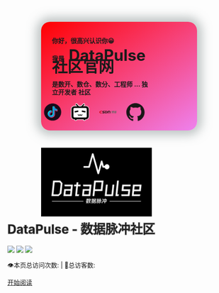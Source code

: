 <!-- <div class="cover-main"><img width="180px" src="icon/icon.JPG"> -->

  <style>
      .me{
          width: 70%;
          /*height: 150px;*/
          background: linear-gradient(to bottom right, red, violet);
          border-radius: 20px;
          margin: 20px auto ;
          padding-top: 20px;
          padding-bottom: 20px;
          display: flex;
          flex-wrap: wrap;
          /* margin-bottom:200px; */
          /* transition-duration:2s; */
          box-shadow: 0 0 22px 10px rgb(125 137 137 / 50%);
      }
      .info{
          min-width:250px;
          width: 60%;
          /* min-width: 300px; */
      }
      .me p{
          padding-left: 10%;
          /* color: black; */
          /* color: white; */
          /* display:inline-block; */
          /* background-color:red; */
          line-height: 18px;
          text-align: left;
          font-weight:bold;
      }
      .me b{
          font-size: 35px;
          font-weight: bold;
      }
      h1{color:transparent;-webkit-text-stroke:1px #666;}
      .share{
          width: 40%;
          min-width: 250px;
          display: flex;
          justify-content: space-around;
          flex-wrap: wrap;
      }
      .share a{
          width: 20%;
          /* animation: play 1s  alternate infinite; */
      }
      .share svg{
          width: 80%;
          height: 100%;
          animation: play 1s  alternate infinite;
      }

      @keyframes play {
            from{
                transform: scale(1);
            }to{
                transform: scale(1.1);
            }
      }
	.questions{
		width:1000px;
		color:black;
		font-size:30px;
		margin:auto;
	}
  </style>
</head>
<div class="main">
    <div class="me">
        <div class="info">
            <p>你好，很高兴认识你😀</p>
            <p>我是&nbsp;&nbsp;&nbsp;<b>DataPulse社区官网</b></p>
            <p>是数开、数仓、数分、工程师 ... 独立开发者 社区</p>
        </div>
        <div class="share">
            <a href=" https://v.douyin.com/S9xk3Pp/" target="_blank"><svg t="1678462552428" class="icon" viewBox="0 0 1024 1024" version="1.1" xmlns="http://www.w3.org/2000/svg" p-id="3879" width="200" height="200"><path d="M32 511.776c0 264.96 214.784 479.744 479.776 479.744 264.96 0 479.744-214.784 479.744-479.744C991.52 246.816 776.736 32 511.776 32 246.816 32 32 246.784 32 511.776z" fill="#170B1A" p-id="3880"></path><path d="M512.256 347.2c0.448-50.368 0-101.216 0.448-151.616h103.168c-0.48 9.12 0.96 17.76 2.4 26.4l-70.528 5.76 5.76 403.968c0.48 17.28-12 56.128-20.64 71.008-13.44 23.04-54.208 44.128-81.088 46.528-16.768 1.44-29.248-2.88-44.608-11.04-11.52-6.24-17.76-40.768-21.12-49.92 26.4 14.912 60.96 13.44 86.4-3.328a88.128 88.128 0 0 0 40.736-73.408c-0.96-88.288-0.96-176.544-0.96-264.32z m169.824-29.248c14.4 9.088 30.72 16.32 47.488 19.648 10.08 2.4 19.68 3.36 29.76 3.36v27.84c-29.76-6.72-94.048-25.44-77.248-50.88z" fill="#25F4EE" p-id="3881"></path><path d="M326.08 447.008a188.032 188.032 0 0 1 125.216-26.4v31.68c-40.288 0.96-73.856 18.24-106.496 42.208-24.448 18.24-41.28 36.928-54.208 64.768-12.48 26.368-17.76 48.448-17.28 77.728 0 32.128 8.64 55.168 24 83.456 7.2 12.96 21.12 32.64 17.76 47.04a185.92 185.92 0 0 1-53.76-59.04 193.6 193.6 0 0 1-26.368-103.136 195.52 195.52 0 0 1 28.288-94.496 186.08 186.08 0 0 1 62.848-63.808z" fill="#25F4EE" p-id="3882"></path><path d="M541.984 221.984h77.248c12 20.64 11.04 28.32 17.76 41.28 10.56 20.608 18.688 28.288 41.728 51.328a11.2 11.2 0 0 1 3.36 3.36c20.16 23.04 47.488 39.328 77.248 46.048 17.28 12.48 5.28 62.848 5.28 89.696-50.4 0.48-101.728-19.2-142.496-48.928 0 64.32 0 123.776 0.48 188.544 0 8.64 0.48 16.8 0 25.92-2.4 31.168-16.8 76.768-32.64 103.616a197.888 197.888 0 0 1-53.728 60.928 172 172 0 0 1-97.856 33.6 219.936 219.936 0 0 1-53.28-4.32c-24.448-5.28-47.968-29.76-68.576-44.16l-1.44-1.408c-10.08-10.56-19.2-22.56-25.92-36-15.36-27.84-24-59.488-24-91.616a192 192 0 0 1 18.24-84.928c12.96-27.84 32.16-52.8 56.128-71.04a194.24 194.24 0 0 1 111.296-38.816c11.04 5.248 3.36 86.336 3.36 86.336-12.928-4.32-30.208-2.88-43.648 0.48-16.32 3.36-24.96 12.96-37.44 23.52-7.68 6.72-14.4 13.92-18.688 23.04-8.16 15.36-7.68 17.28-6.24 34.528 1.92 16.32 4.8 34.048 15.84 46.528 7.2 9.12 12 23.04 21.568 29.28 7.68 12.48 17.76 21.568 28.8 26.88 15.36 8.128 32.64 11.52 49.408 10.048 26.88-1.92 51.84-18.24 65.28-41.728 8.64-15.36 12.448-35.04 12.448-51.84 0-141.504 0.48-410.176 0.48-410.176z" fill="#1296db" p-id="3883" data-spm-anchor-id="a313x.7781069.0.i9" class="selected"></path><path d="M618.24 221.984c9.152 0.48 17.792 0 27.36 0 0 29.76 9.6 59.968 26.88 84.448 2.4 3.36 4.32 6.24 6.72 8.64-19.68-12-35.04-30.72-45.568-51.36-6.72-12.48-12-26.88-15.36-41.728z m141.088 142.016c10.048 2.4 19.648 3.36 29.76 3.36v104.096c-50.88 0.48-101.76-16.32-143.488-46.528v206.784c0.48 15.808-0.96 31.168-4.32 46.528a192 192 0 0 1-75.776 115.616 181.216 181.216 0 0 1-68.16 30.24c-29.728 6.72-60.416 6.24-89.216-1.44a189.888 189.888 0 0 1-91.136-54.72c20.608 14.88 44.128 24.48 69.056 29.76 17.28 3.84 35.52 4.8 53.28 4.32a172 172 0 0 0 97.856-33.6 198.624 198.624 0 0 0 53.76-60.928 211.136 211.136 0 0 0 27.808-89.216 233.28 233.28 0 0 0 0-25.92c-0.96-63.808-0.96-128.096-0.96-192.384a240.32 240.32 0 0 0 142.016 45.12c-0.48-26.88 0-54.24-0.48-81.088z" fill="#FE2C55" p-id="3884"></path><path d="M451.296 444.608c10.08 0 20.64 0.48 30.24 1.92v106.976a84.672 84.672 0 0 0-45.12-1.92c-28.288 6.24-51.808 27.84-61.856 55.168-10.08 26.88-6.24 58.56 10.56 81.568-10.08-5.76-18.24-13.44-25.44-22.56-10.56-12.48-17.76-28.8-19.68-45.12-1.92-16.768 0.96-35.008 9.12-49.856 4.32-9.12 11.04-16.8 18.72-23.52 12.48-10.56 28.288-17.28 43.648-21.6 12.96-2.88 26.88-3.36 39.36 0.96 0.448-4.32 0.448-71.488 0.448-82.016z" fill="#FE2C55" p-id="3885"></path></svg></a>
            <a href="https://space.bilibili.com/645951525" target="_blank"><svg t="1678462835262" class="icon" viewBox="0 0 1069 1024" version="1.1" xmlns="http://www.w3.org/2000/svg" p-id="11075" width="200" height="200"><path d="M867.502768 140.481797c109.438811 0 200.192946 90.754136 200.192946 200.192946v424.409046c0 109.438811-90.754136 200.192946-200.192946 200.192947-13.346196 34.700111-45.377068 56.054025-80.077179 56.054025-37.36935 0-69.400221-21.353914-80.077178-56.054025h-347.001108c-16.015436 45.377068-64.061743 66.730982-109.43881 50.715546-24.023154-8.007718-42.707829-26.692393-50.715547-50.715546-109.438811 0-200.192946-90.754136-200.192946-200.192947V340.674743c0-109.438811 90.754136-200.192946 200.192946-200.192946h101.431093l-26.692393-26.692393c-26.692393-24.023154-26.692393-66.730982-2.669239-90.754136l2.669239-2.669239c24.023154-26.692393 66.730982-26.692393 90.754136-2.669239l2.669239 2.669239 120.115768 120.115768H587.232643L707.348411 20.366029c24.023154-26.692393 66.730982-26.692393 90.754135-2.669239l2.66924 2.669239c26.692393 24.023154 26.692393 66.730982 2.669239 90.754136l-2.669239 2.669239-26.692393 26.692393h93.423375z" fill="#FFFFFF" p-id="11076"></path><path d="M694.002214 175.181907l80.077179-80.077178c13.346196-13.346196 13.346196-32.030871 0-45.377068s-32.030871-13.346196-45.377068 0l-130.792725 130.792725h-128.123486l-130.792725-130.792725c-10.676957-13.346196-26.692393-16.015436-42.707828-8.007718-2.669239 0-2.669239 2.669239-5.338479 5.338479-13.346196 13.346196-13.346196 32.030871 0 45.377068l80.077179 80.077178H200.192946c-93.423375 0-170.831314 77.407939-170.831314 170.831314v424.409047C29.361632 858.507164 106.769571 935.915104 200.192946 935.915104h26.692393c0 32.030871 26.692393 56.054025 56.054025 56.054025s56.054025-26.692393 56.054025-56.054025h395.047414c2.669239 32.030871 29.361632 56.054025 61.392504 53.384785 29.361632-2.669239 50.715546-24.023154 53.384786-53.384785h21.353914c93.423375 0 170.831314-77.407939 170.831314-170.831315V340.674743c0-93.423375-77.407939-170.831314-170.831314-170.831314H694.002214v5.338478z" fill="#040000" p-id="11077"></path><path d="M210.869904 831.814771c-34.700111 0-61.392504-29.361632-64.061743-64.061742l-2.66924-432.416765c0-34.700111 29.361632-64.061743 64.061743-64.061742h651.294386c34.700111 0 61.392504 29.361632 64.061743 64.061742l2.669239 432.416765c0 34.700111-29.361632 64.061743-64.061743 64.061742H210.869904z" fill="#FFFFFF" p-id="11078"></path><path d="M421.739807 418.082682l16.015436 80.077179-213.539143 40.038589-16.015436-80.077178 213.539143-40.03859z m205.531425 80.077179l16.015436-80.077179 213.539143 40.03859-16.015436 80.077178-213.539143-40.038589z m42.707829 168.162075c0 2.669239 0 8.007718-2.66924 10.676957-13.346196 29.361632-42.707829 48.046307-77.407939 50.715546-21.353914 0-42.707829-10.676957-56.054025-26.692392-16.015436 16.015436-34.700111 26.692393-56.054025 26.692392-32.030871-2.669239-61.392504-21.353914-77.407939-50.715546 0-2.669239-2.669239-5.338479-2.66924-10.676957 0-10.676957 8.007718-18.684675 18.684675-21.353914h2.66924c8.007718 0 13.346196 2.669239 16.015435 10.676957 0 0 21.353914 29.361632 40.03859 29.361632 37.36935 0 37.36935-32.030871 58.723264-56.054025 24.023154 26.692393 24.023154 56.054025 58.723264 56.054025 24.023154 0 40.038589-29.361632 40.03859-29.361632 2.669239-5.338479 10.676957-10.676957 16.015435-10.676957 10.676957-2.669239 18.684675 5.338479 21.353915 16.015435v5.338479z" fill="#040000" p-id="11079"></path></svg></a>
            <a href="https://blog.csdn.net/qq_43900956" target="_blank"><svg t="1678463186211" class="icon" viewBox="0 0 5359 1024" version="1.1" xmlns="http://www.w3.org/2000/svg" p-id="21109" width="200" height="200"><path d="M1849.801532 155.168681c46.581106-5.533957 117.868936-10.762894 215.998638-10.762894 163.883574 0 296.306383 30.262468 378.357107 94.05549 73.749787 59.653447 122.836426 156.149106 109.219404 295.718127-12.593021 129.960851-75.950298 220.94434-168.393532 277.198979-84.59983 53.073702-191.24834 75.863149-351.253787 75.863149-94.60017 0-184.668596-5.446809-253.189447-16.231489l69.261617-715.841362z m135.385872 573.483574c15.926468 3.224511 36.602553 6.601532 77.627915 6.601532 163.948936 0 279.464851-85.841702 291.05566-206.521191 16.950468-174.297872-85.667404-235.323915-258.374809-234.212766-22.331915 0-53.400511 0-69.937021 3.22451l-40.371745 430.907915z m682.594043-546.162383c666.711149-132.161362 723.989787 105.537362 703.531574 315.740596l-38.890212 388.945702h-211.57583l35.404255-354.739744c7.712681-77.824 55.448511-230.879319-174.798979-225.301788-79.523404 2.113362-118.871149 13.573447-118.871149 13.573447s-7.124426 94.491234-15.51251 164.123234l-40.088511 402.388426h-207.47983l41.156085-396.505873 27.125107-308.224z" fill="#231815" p-id="21110"></path><path d="M858.417021 864.01634c-39.086298 13.70417-120.113021 23.15983-233.166978 23.15983-325.348766 0-500.910298-155.321191-480.081703-360.60051C169.984 282.035745 430.014638 144.405787 714.904511 144.405787c110.286979 0 175.191149 9.194213 235.999319 24.336341l-19.564936 164.602553c-40.458894-13.747745-135.255149-26.558638-212.098724-26.558638-167.434894 0-309.87983 50.764255-326.089532 211.33617-14.597447 143.730383 85.297021 212.20766 273.843745 212.207659 65.623149 0 162.293106-9.586383 207.022298-23.399489l-15.59966 157.085957z" fill="#CF000E" p-id="21111"></path><path d="M986.809191 688.062638c60.895319 22.484426 188.110979 44.968851 290.728852 44.968851 110.679149 0 172.380596-31.068596 177.282723-79.00051 4.48817-43.683404-40.916426-49.587745-165.953362-79.588766-172.620255-42.681191-282.820085-108.805447-272.057191-214.604256 12.571234-122.531404 175.409021-215.497532 425.156085-215.497531 121.61634 0 239.659574 8.627745 300.903489 28.977021l-21.002893 154.77651c-39.739915-14.009191-191.684085-33.290894-294.410894-33.290893-104.295489 0-158.32783 33.138383-161.988085 69.435915-4.771404 45.818553 49.54417 47.997277 184.864681 84.251234 183.317787 47.016851 263.429447 113.119319 253.145872 215.562893-12.353362 120.526979-158.72 223.079489-451.235404 223.07949-121.768851 0-226.652596-22.440851-284.475915-44.947064l19.042042-154.122894z" fill="#231815" p-id="21112"></path><path d="M3873.312681 428.315234l-49.870979 465.201021h-93.924766l49.870979-465.201021h-88.216511l9.412085-87.345021h88.216511l21.612936-201.466553h93.924766l-21.612936 201.466553h78.499404l-9.412085 87.345021h-78.499404z m539.01617 286.436766h-97.933617l-9.782468 91.397447c-4.422809 41.286809-13.813106 60.677447-45.099575 73.619064-29.543489 11.351149-68.520851 12.179064-122.727489 12.179063-0.588255-24.270979-8.627745-55.012766-16.797957-76.887148 33.116596 0.806128 69.457702 1.612255 80.02451 0.806127 10.588596-0.806128 14.09634-3.224511 15.033192-12.135489l9.542808-89.022638h-182.860255c33.225532 21.830809 70.133106 47.73583 90.874553 65.557787l-60.328851 64.751659c-24.227404-23.486638-73.575489-61.483574-109.393702-89.022638l41.613617-41.286808h-110.897021l8.34451-77.649703h331.013447l3.529532-33.138383h89.828766l-3.529532 33.138383h97.91183l-8.366298 77.693277z m-249.768851-425.570043h-202.338043l7.908766-73.619063h202.338043l8.170213-76.037447h86.582468l-8.148426 76.037447h93.053277a1699.774638 1699.774638 0 0 0-61.657872-29.129532l41.330383-53.400511a1330.633532 1330.633532 0 0 1 103.729021 44.489532l-27.604426 38.040511h54.990979l-7.865192 73.619063h-203.906723l-3.573106 33.160171h169.962212l-29.499914 275.063829h-85.798128l4.052425-37.996936h-84.12051l-3.899915 36.428256h-86.582468l3.921702-36.428256h-85.013787l-5.185362 48.541958h-82.530043l30.611064-285.587064h167.522043l3.551319-33.181958z m-22.789447 212.795915l3.289873-30.763574h-84.992l-3.289873 30.763574h84.992z m-72.486127-116.539915l-3.159149 29.129532h84.992l3.137361-29.129532h-84.970212z m243.210893 116.539915l3.289872-30.763574h-84.142297l-3.289873 30.763574h84.142298z m-71.636425-116.539915l-3.159149 29.129532h84.142298l3.137361-29.129532h-84.12051z m850.159659-6.470808c-42.681191 58.259064-96.517447 107.607149-158.48034 149.700085 80.242383 29.107745 175.060426 50.132426 278.397276 59.827745-23.334128 21.874383-54.794894 65.579574-70.656 93.053276a1266.034383 1266.034383 0 0 1-84.207659-14.575659l-24.292766 226.500085h-98.69617l2.505532-23.421277h-272.754383l-2.67983 25.033532h-93.902979l23.900596-222.469447a1634.347574 1634.347574 0 0 1-107.672511 22.636937c-6.296511-24.249191-22.244766-63.923745-36.885787-85.776341 101.833532-13.769532 204.930723-39.652766 296.393532-77.671489a540.149106 540.149106 0 0 1-65.579575-59.871319c-31.242894 19.412426-66.342128 37.234383-104.556936 54.206638-11.351149-22.636936-36.776851-56.646809-56.167489-72.006809 116.97566-42.049362 197.828085-101.964255 243.908085-161.792h-150.506213l-9.60817 89.828766h-94.687319l18.976681-177.195574h301.056a1351.832511 1351.832511 0 0 0-21.090043-52.637958l98.848681-23.443063c9.586383 23.443064 22.854809 50.982128 33.138383 76.081021h282.427915l-18.976681 177.152h-98.761532l9.60817-89.828766h-336.678127l88.695829 18.606298c-9.281362 10.523234-19.368851 21.830809-29.499914 33.16017h180.463659l16.645447-4.074213 61.374638 38.977362z m-146.976681 411.822298l7.494809-69.610213h-272.732596l-7.494808 69.610213h272.732595z m16.776171-148.893958c-46.842553-15.36-91.942128-33.138383-132.531745-54.163063a1132.631149 1132.631149 0 0 1-133.686468 54.163063h266.218213zM4749.617021 419.426043c24.053106 25.055319 54.010553 46.907915 88.390809 66.342127 37.060085-21.024681 71.04817-43.705191 99.741957-69.588425h-183.753532l-4.379234 3.246298z" fill="#666464" p-id="21113"></path></svg></a>
            <a href="https://github.com/DataPulse-China" target="_blank"><svg t="1678464156973" class="icon" viewBox="0 0 1049 1024" version="1.1" xmlns="http://www.w3.org/2000/svg" p-id="27800" width="200" height="200"><path d="M524.979332 0C234.676191 0 0 234.676191 0 524.979332c0 232.068678 150.366597 428.501342 358.967656 498.035028 26.075132 5.215026 35.636014-11.299224 35.636014-25.205961 0-12.168395-0.869171-53.888607-0.869171-97.347161-146.020741 31.290159-176.441729-62.580318-176.441729-62.580318-23.467619-60.841976-58.234462-76.487055-58.234463-76.487055-47.804409-32.15933 3.476684-32.15933 3.476685-32.15933 53.019436 3.476684 80.83291 53.888607 80.83291 53.888607 46.935238 79.963739 122.553122 57.365291 152.97411 43.458554 4.345855-33.897672 18.252593-57.365291 33.028501-70.402857-116.468925-12.168395-239.022047-57.365291-239.022047-259.012982 0-57.365291 20.860106-104.300529 53.888607-140.805715-5.215026-13.037566-23.467619-66.926173 5.215027-139.067372 0 0 44.327725-13.906737 144.282399 53.888607 41.720212-11.299224 86.917108-17.383422 131.244833-17.383422s89.524621 6.084198 131.244833 17.383422C756.178839 203.386032 800.506564 217.29277 800.506564 217.29277c28.682646 72.1412 10.430053 126.029806 5.215026 139.067372 33.897672 36.505185 53.888607 83.440424 53.888607 140.805715 0 201.64769-122.553122 245.975415-239.891218 259.012982 19.121764 16.514251 35.636014 47.804409 35.636015 97.347161 0 70.402857-0.869171 126.898978-0.869172 144.282399 0 13.906737 9.560882 30.420988 35.636015 25.205961 208.601059-69.533686 358.967656-265.96635 358.967655-498.035028C1049.958663 234.676191 814.413301 0 524.979332 0z" fill="#191717" p-id="27801"></path><path d="M199.040177 753.571326c-0.869171 2.607513-5.215026 3.476684-8.691711 1.738342s-6.084198-5.215026-4.345855-7.82254c0.869171-2.607513 5.215026-3.476684 8.691711-1.738342s5.215026 5.215026 4.345855 7.82254z m-6.953369-4.345856M219.900283 777.038945c-2.607513 2.607513-7.82254 0.869171-10.430053-2.607514-3.476684-3.476684-4.345855-8.691711-1.738342-11.299224 2.607513-2.607513 6.953369-0.869171 10.430053 2.607514 3.476684 4.345855 4.345855 9.560882 1.738342 11.299224z m-5.215026-5.215027M240.760389 807.459932c-3.476684 2.607513-8.691711 0-11.299224-4.345855-3.476684-4.345855-3.476684-10.430053 0-12.168395 3.476684-2.607513 8.691711 0 11.299224 4.345855 3.476684 4.345855 3.476684 9.560882 0 12.168395z m0 0M269.443034 837.011749c-2.607513 3.476684-8.691711 2.607513-13.906737-1.738342-4.345855-4.345855-6.084198-10.430053-2.607513-13.037566 2.607513-3.476684 8.691711-2.607513 13.906737 1.738342 4.345855 3.476684 5.215026 9.560882 2.607513 13.037566z m0 0M308.555733 853.526c-0.869171 4.345855-6.953369 6.084198-13.037566 4.345855-6.084198-1.738342-9.560882-6.953369-8.691711-10.430053 0.869171-4.345855 6.953369-6.084198 13.037566-4.345855 6.084198 1.738342 9.560882 6.084198 8.691711 10.430053z m0 0M351.145116 857.002684c0 4.345855-5.215026 7.82254-11.299224 7.82254-6.084198 0-11.299224-3.476684-11.299224-7.82254s5.215026-7.82254 11.299224-7.82254c6.084198 0 11.299224 3.476684 11.299224 7.82254z m0 0M391.126986 850.049315c0.869171 4.345855-3.476684 8.691711-9.560882 9.560882-6.084198 0.869171-11.299224-1.738342-12.168395-6.084197-0.869171-4.345855 3.476684-8.691711 9.560881-9.560882 6.084198-0.869171 11.299224 1.738342 12.168396 6.084197z m0 0" fill="#191717" p-id="27802"></path></svg></a>
        </div>
    </div>
</div>





<div class="cover-main">
<h1 id="toBeTopJavaer">
<div id="img-bok" style="width:70%;margin:auto">
    <img src="./img/DataPulse-Logo-3.png" style="width:23%;min-width:250px"/>
<!-- 	使用页面上的公众号/微信图片，主页上的暂时关闭，保持页面美观 -->
<!--     <img src="./img/DataPulse-QR-2.png" style="width:44%;min-width:250px"/> -->
<!--     <img src="./img/UP-WX.png"  style="width:15%;min-width:200px"/> -->
</div>
<a><span>DataPulse  -  数据脉冲社区</span></a></h1>

![](https://img.shields.io/badge/version-v1.0.0-green.svg) ![](https://img.shields.io/badge/author-辉常努腻-yellow.svg) ![](https://img.shields.io/badge/license-GPL-blue.svg)

<span id="busuanzi_container_site_pv" style="display: inline;">
    👁️本页总访问次数: <span id="busuanzi_value_site_pv"></span> 
</span>
<span id="busuanzi_container_site_uv" style="display: inline;"> 
    | 🧑总访客数: <span id="busuanzi_value_site_uv"></span>
</span>
<p><a href="#/README">开始阅读</a></p></div><div class="mask"></div></section>

<script>
        console.log("asd")
        let color = document.querySelector(".cover").style.background
        let left = color.substr(32,21)
        let right = color.substr(55,23)
        alert('asd')
        document.querySelector(".me").style.background = 'linear-gradient(to left bottom, '+ right +','+ left +')'

</script>
